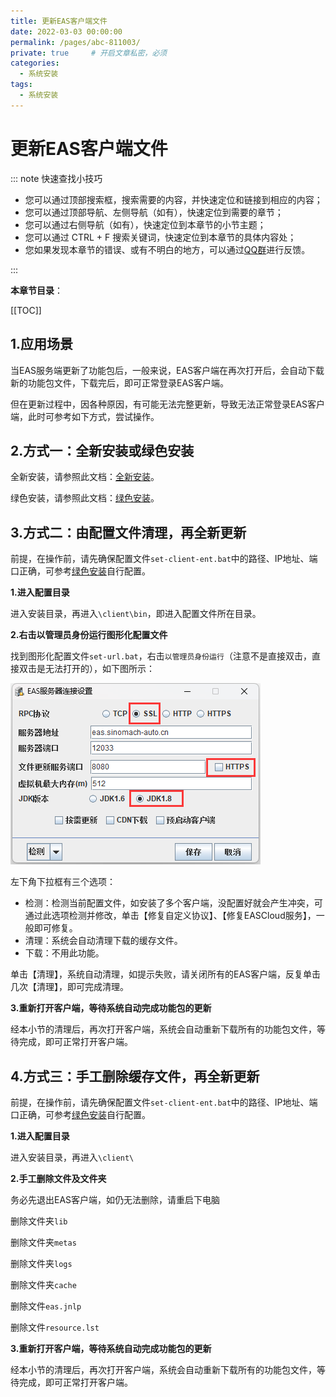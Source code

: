 ```yaml
---
title: 更新EAS客户端文件
date: 2022-03-03 00:00:00
permalink: /pages/abc-811003/
private: true     # 开启文章私密，必须
categories:
  - 系统安装
tags:
  - 系统安装
---
```



# 更新EAS客户端文件

::: note 快速查找小技巧

- 您可以通过顶部搜索框，搜索需要的内容，并快速定位和链接到相应的内容；
- 您可以通过顶部导航、左侧导航（如有），快速定位到需要的章节；
- 您可以通过右侧导航（如有），快速定位到本章节的小节主题；
- 您可以通过 CTRL + F 搜索关键词，快速定位到本章节的具体内容处；
- 您如果发现本章节的错误、或有不明白的地方，可以通过[QQ群](https://jq.qq.com/?_wv=1027&k=Y6HPvi87)进行反馈。

:::

**本章节目录**：

[[TOC]]

## 1.应用场景

当EAS服务端更新了功能包后，一般来说，EAS客户端在再次打开后，会自动下载新的功能包文件，下载完后，即可正常登录EAS客户端。

但在更新过程中，因各种原因，有可能无法完整更新，导致无法正常登录EAS客户端，此时可参考如下方式，尝试操作。

## 2.方式一：全新安装或绿色安装

全新安装，请参照此文档：[全新安装](/pages/abc-811001/)。

绿色安装，请参照此文档：[绿色安装](/pages/abc-811002/)。

## 3.方式二：由配置文件清理，再全新更新

前提，在操作前，请先确保配置文件`set-client-ent.bat`中的路径、IP地址、端口正确，可参考[绿色安装](/pages/abc-811002/)自行配置。

**1.进入配置目录**

进入安装目录，再进入`\client\bin`，即进入配置文件所在目录。

**2.右击以管理员身份运行图形化配置文件**

找到图形化配置文件`set-url.bat`，右击`以管理员身份运行`（注意不是直接双击，直接双击是无法打开的），如下图所示：

![](/easpublic/easimg/easseturl-ssl.png)

左下角下拉框有三个选项：

- 检测：检测当前配置文件，如安装了多个客户端，没配置好就会产生冲突，可通过此选项检测并修改，单击【修复自定义协议】、【修复EASCloud服务】，一般即可修复。
- 清理：系统会自动清理下载的缓存文件。
- 下载：不用此功能。

单击【清理】，系统自动清理，如提示失败，请关闭所有的EAS客户端，反复单击几次【清理】，即可完成清理。

**3.重新打开客户端，等待系统自动完成功能包的更新**

经本小节的清理后，再次打开客户端，系统会自动重新下载所有的功能包文件，等待完成，即可正常打开客户端。

## 4.方式三：手工删除缓存文件，再全新更新

前提，在操作前，请先确保配置文件`set-client-ent.bat`中的路径、IP地址、端口正确，可参考[绿色安装](/pages/abc-811002/)自行配置。

**1.进入配置目录**

进入安装目录，再进入`\client\`

**2.手工删除文件及文件夹**

务必先退出EAS客户端，如仍无法删除，请重启下电脑

删除文件夹`lib`

删除文件夹`metas`

删除文件夹`logs`

删除文件夹`cache`

删除文件`eas.jnlp`

删除文件`resource.lst`

**3.重新打开客户端，等待系统自动完成功能包的更新**

经本小节的清理后，再次打开客户端，系统会自动重新下载所有的功能包文件，等待完成，即可正常打开客户端。

